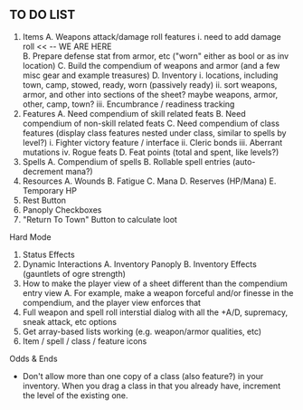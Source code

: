 
## TO DO LIST

1. Items
  A. Weapons attack/damage roll features
    i. need to add damage roll  << -- WE ARE HERE  
  B. Prepare defense stat from armor, etc ("worn" either as bool or as inv location)
  C. Build the compendium of weapons and armor (and a few misc gear and example treasures)
  D. Inventory
    i. locations, including town, camp, stowed, ready, worn (passively ready)
    ii. sort weapons, armor, and other into sections of the sheet?  maybe weapons, armor, other, camp, town?
    iii. Encumbrance / readiness tracking
2. Features
  A. Need compendium of skill related feats
  B. Need compendium of non-skill related feats
  C. Need compendium of class features (display class features nested under class, similar to spells by level?)
    i. Fighter victory feature / interface
    ii. Cleric bonds
    iii. Aberrant mutations
    iv. Rogue feats
  D. Feat points (total and spent, like levels?)
3. Spells
  A. Compendium of spells
  B. Rollable spell entries (auto-decrement mana?)
4. Resources
  A. Wounds
  B. Fatigue
  C. Mana
  D. Reserves (HP/Mana)
  E. Temporary HP
5. Rest Button
6. Panoply Checkboxes
7. "Return To Town" Button to calculate loot

Hard Mode

1. Status Effects
2. Dynamic Interactions
  A. Inventory Panoply
  B. Inventory Effects (gauntlets of ogre strength)
3. How to make the player view of a sheet different than the compendium entry view
  A. For example, make a weapon forceful and/or finesse in the compendium, and the player view enforces that
4. Full weapon and spell roll interstial dialog with all the +A/D, supremacy, sneak attack, etc options
5. Get array-based lists working (e.g. weapon/armor qualities, etc)
6. Item / spell / class / feature icons

Odds & Ends
- Don't allow more than one copy of a class (also feature?) in your inventory.  When you drag a class in that you
already have, increment the level of the existing one.